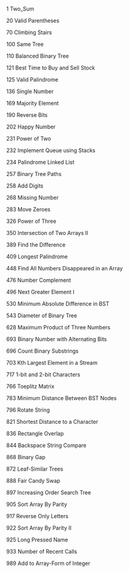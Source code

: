 
1 Two_Sum

20 Valid Parentheses

70 Climbing Stairs

100 Same Tree

110 Balanced Binary Tree

121 Best Time to Buy and Sell Stock

125 Valid Palindrome

136 Single Number

169 Majority Element

190 Reverse Bits

202 Happy Number

231 Power of Two

232 Implement Queue using Stacks

234 Palindrome Linked List

257 Binary Tree Paths

258 Add Digits

268 Missing Number

283 Move Zeroes

326 Power of Three

350 Intersection of Two Arrays II

389 Find the Difference

409 Longest Palindrome

448 Find All Numbers Disappeared in an Array

476 Number Complement

496 Next Greater Element I

530 Minimum Absolute Difference in BST

543 Diameter of Binary Tree

628 Maximum Product of Three Numbers

693 Binary Number with Alternating Bits

696 Count Binary Substrings

703 Kth Largest Element in a Stream

717 1-bit and 2-bit Characters

766 Toeplitz Matrix

783 Minimum Distance Between BST Nodes

796 Rotate String

821 Shortest Distance to a Character

836 Rectangle Overlap

844 Backspace String Compare

868 Binary Gap

872 Leaf-Similar Trees

888 Fair Candy Swap

897 Increasing Order Search Tree

905 Sort Array By Parity

917 Reverse Only Letters

922 Sort Array By Parity II

925 Long Pressed Name

933 Number of Recent Calls

989 Add to Array-Form of Integer




